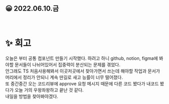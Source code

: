 ## 😀 2022.06.10.금

<br/>

# ✨ 회고 
오늘은 부터 공통 컴포넌트 만들기 시작했다. 하려고 하니 github, notion, figma에 봐야할 문서들이 나뉘어있어서 집중력이 분산되는 문제를 겪었다.  
안그래도 TS 처음사용해봐서 이곳저곳에서 찾아가면서 쓰는데 해야할 작업과 문서가 머리에서 정리가 안되니 계속 딴길로 새고 능률이 너무 떨어졌다.  
또 중간중간 오는 코드리뷰에 approve 요청 메시지 때문에 다른 코드 봤다가 내코드 봤다가 오늘 거의 우왕좌왕하고 끝난 것 같다.  
내일을 방법을 찾아봐야겠다.  
